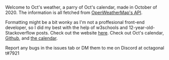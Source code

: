 Welcome to Oct's weather, a parry of Oct's calendar, made in October of 2020. The information is all fetched from [OpenWeatherMap's API](https://openweathermap.org/).

Formatting might be a bit wonky as I'm not a proffesional front-end developer, so I did my best with the help of w3schools and 12-year-old-Stackoverflow posts.
Check out the website [here](https://octs-weather.octagonalt.repl.co).
Check out Oct's calendar, [Github](https://github.com/Octagonal-T/octs-calendar), and [the calendar](https://Octs-Calendar.octagonalt.repl.co).

Report any bugs in the issues tab or DM them to me on Discord at octagonal t#7921
